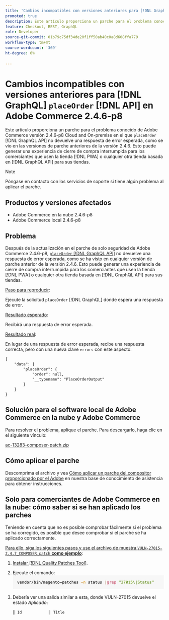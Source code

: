```yaml
---
title: 'Cambios incompatibles con versiones anteriores para [!DNL GraphQL] &grave;placeOrder&grave; [!DNL API] en Adobe Commerce 2.4.6-p8'
promoted: true
description: Este artículo proporciona un parche para el problema conocido de Adobe Commerce versión 2.4.6-p8 Cloud and On-premise en el que placeOrder [!DNL GraphQL API] no devuelve una respuesta de error esperada, como se vio en versiones de parches anteriores 2.4.6. Esto puede generar una experiencia de cierre de compra interrumpida para los comerciantes que usen una tienda de PWA o cualquier otra tienda basada en  [!DNL GraphQL API] para sus tiendas.
feature: Checkout, REST, GraphQL
role: Developer
source-git-commit: 01b79c75df34de20f1ff50ab40c0a8d608ffa779
workflow-type: tm+mt
source-wordcount: '369'
ht-degree: 0%

---
```


# Cambios incompatibles con versiones anteriores para [!DNL GraphQL] `placeOrder` [!DNL API] en Adobe Commerce 2.4.6-p8

Este artículo proporciona un parche para el problema conocido de Adobe Commerce versión 2.4.6-p8 Cloud and On-premise en el que `placeOrder` [!DNL GraphQL API] no devuelve una respuesta de error esperada, como se vio en las versiones de parche anteriores de la versión 2.4.6. Esto puede generar una experiencia de cierre de compra interrumpida para los comerciantes que usen la tienda [!DNL PWA] o cualquier otra tienda basada en [!DNL GraphQL API] para sus tiendas.

>[!NOTE]
>
>Póngase en contacto con los servicios de soporte si tiene algún problema al aplicar el parche.

## Productos y versiones afectados

* Adobe Commerce en la nube 2.4.6-p8
* Adobe Commerce local 2.4.6-p8

## Problema

Después de la actualización en el parche de solo seguridad de Adobe Commerce 2.4.6-p8, [`placeOrder` [!DNL GraphQL API]](https://developer.adobe.com/commerce/webapi/graphql/schema/cart/mutations/place-order/) no devuelve una respuesta de error esperada, como se ha visto en cualquier versión de parche anterior de la versión 2.4.6. Esto puede generar una experiencia de cierre de compra interrumpida para los comerciantes que usen la tienda [!DNL PWA] o cualquier otra tienda basada en [!DNL GraphQL API] para sus tiendas.

<u>Paso para reproducir</u>:

Ejecute la solicitud `placeOrder` [!DNL GraphQL] donde espera una respuesta de error.

<u>Resultado esperado</u>:

Recibirá una respuesta de error esperada.

<u>Resultado real</u>:

En lugar de una respuesta de error esperada, recibe una respuesta correcta, pero con una nueva clave `errors` con este aspecto:

```
{
    "data": {
        "placeOrder": {
            "order": null,
            "__typename": "PlaceOrderOutput"
        }
    }
}
```

## Solución para el software local de Adobe Commerce en la nube y Adobe Commerce

Para resolver el problema, aplique el parche.
Para descargarlo, haga clic en el siguiente vínculo:

[ac-13283-composer-patch.zip](assets/ac-13283-composer-patch.zip)

## Cómo aplicar el parche

Descomprima el archivo y vea [Cómo aplicar un parche del compositor proporcionado por el Adobe](https://experienceleague.adobe.com/docs/commerce-knowledge-base/kb/how-to/how-to-apply-a-composer-patch-provided-by-magento.html) en nuestra base de conocimiento de asistencia para obtener instrucciones.

## Solo para comerciantes de Adobe Commerce en la nube: cómo saber si se han aplicado los parches

Teniendo en cuenta que no es posible comprobar fácilmente si el problema se ha corregido, es posible que desee comprobar si el parche se ha aplicado correctamente.

<u>Para ello, siga los siguientes pasos y use el archivo de muestra `VULN-27015-2.4.7_COMPOSER.patch` **como ejemplo</u>**:

1. [Instalar [!DNL Quality Patches Tool]](https://experienceleague.adobe.com/docs/commerce-operations/tools/quality-patches-tool/usage.html).
1. Ejecute el comando:<br>
   ![ac-13283-tell-if-patch-applied-code](assets/cve-2024-34102-tell-if-patch-applied-code.png)
1. Debería ver una salida similar a esta, donde VULN-27015 devuelve el estado *Aplicado*:

   ```bash
   ║ Id            │ Title                                                        │ Category        │ Origin                 │ Status      │ Details                                          ║ ║ N/A           │ ../m2-hotfixes/VULN-27015-2.4.7_COMPOSER_patch.patch      │ Other           │ Local                  │ Applied     │ Patch type: Custom                                
   ```

<!-- For Step 2:
     ```bash
    vendor/bin/magento-patches -n status |grep "27015\|Status"
     ```
-->

